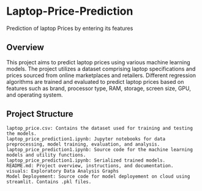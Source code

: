 # Laptop-Price-Prediction
Prediction of laptop Prices by entering its features 
## Overview

This project aims to predict laptop prices using various machine learning models. The project utilizes a dataset comprising laptop specifications and prices sourced from online marketplaces and retailers. Different regression algorithms are trained and evaluated to predict laptop prices based on features such as brand, processor type, RAM, storage, screen size, GPU, and operating system.

## Project Structure

    laptop_price.csv: Contains the dataset used for training and testing the models.
    laptop_price_prediction1.ipynb: Jupyter notebooks for data preprocessing, model training, evaluation, and analysis.
    laptop_price_prediction1.ipynb: Source code for the machine learning models and utility functions.
    laptop_price_prediction1.ipynb: Serialized trained models.
    README.md: Project overview, instructions, and documentation.
    visuals: Exploratory Data Analysis Graphs
    Model Deployement: Source code for model deployement on cloud using streamlit. Contains .pkl files.
# 


  
